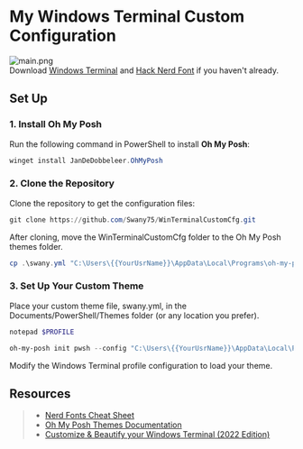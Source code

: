 # My Windows Terminal Custom Configuration
![main.png](./main.png)<br>
Download [Windows Terminal](https://aka.ms/terminal) and [Hack Nerd Font](https://github.com/ryanoasis/nerd-fonts/releases/download/v3.3.0/Hack.zip) if you haven't already.

## Set Up

### 1. Install Oh My Posh
Run the following command in PowerShell to install **Oh My Posh**:

```powershell
winget install JanDeDobbeleer.OhMyPosh
```

### 2. Clone the Repository
Clone the repository to get the configuration files:

```powershell
git clone https://github.com/Swany75/WinTerminalCustomCfg.git
```

After cloning, move the WinTerminalCustomCfg folder to the Oh My Posh themes folder. 

```powershell
cp .\swany.yml "C:\Users\{{YourUsrName}}\AppData\Local\Programs\oh-my-posh\themes\swany.yml"
```

### 3. Set Up Your Custom Theme

Place your custom theme file, swany.yml, in the Documents/PowerShell/Themes folder (or any location you prefer).

```powershell
notepad $PROFILE
```

```powershell
oh-my-posh init pwsh --config "C:\Users\{{YourUsrName}}\AppData\Local\Programs\oh-my-posh\themes\swany.yml" | Invoke-Expression
```

Modify the Windows Terminal profile configuration to load your theme.

## Resources
> - [Nerd Fonts Cheat Sheet](https://www.nerdfonts.com/cheat-sheet)
> - [Oh My Posh Themes Documentation](https://ohmyposh.dev/docs/themes)
> - [Customize & Beautify your Windows Terminal (2022 Edition)](https://dev.to/ansonh/customize-beautify-your-windows-terminal-2022-edition-541l)